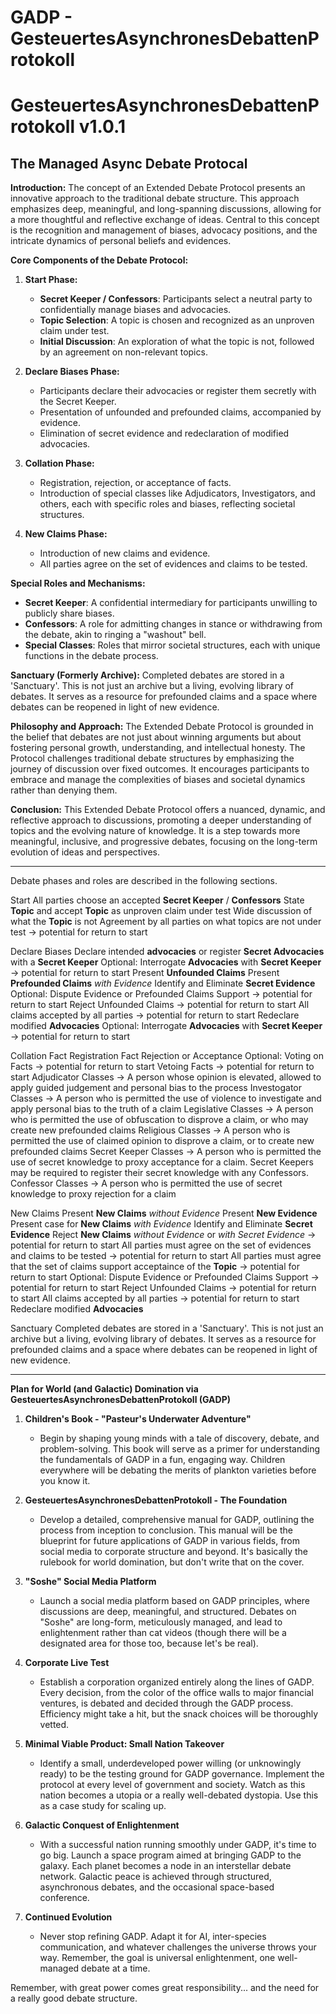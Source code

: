 GADP - GesteuertesAsynchronesDebattenProtokoll
========================
# GesteuertesAsynchronesDebattenProtokoll v1.0.1

## The Managed Async Debate Protocal

**Introduction:**
The concept of an Extended Debate Protocol presents an innovative approach to the traditional debate structure. This approach emphasizes deep, meaningful, and long-spanning discussions, allowing for a more thoughtful and reflective exchange of ideas. Central to this concept is the recognition and management of biases, advocacy positions, and the intricate dynamics of personal beliefs and evidences.

**Core Components of the Debate Protocol:**

1. **Start Phase:**
    - **Secret Keeper / Confessors**: Participants select a neutral party to confidentially manage biases and advocacies.
    - **Topic Selection**: A topic is chosen and recognized as an unproven claim under test.
    - **Initial Discussion**: An exploration of what the topic is not, followed by an agreement on non-relevant topics.

2. **Declare Biases Phase:**
    - Participants declare their advocacies or register them secretly with the Secret Keeper.
    - Presentation of unfounded and prefounded claims, accompanied by evidence.
    - Elimination of secret evidence and redeclaration of modified advocacies.

3. **Collation Phase:**
    - Registration, rejection, or acceptance of facts.
    - Introduction of special classes like Adjudicators, Investigators, and others, each with specific roles and biases, reflecting societal structures.

4. **New Claims Phase:**
    - Introduction of new claims and evidence.
    - All parties agree on the set of evidences and claims to be tested.

**Special Roles and Mechanisms:**

- **Secret Keeper**: A confidential intermediary for participants unwilling to publicly share biases.
- **Confessors**: A role for admitting changes in stance or withdrawing from the debate, akin to ringing a "washout" bell.
- **Special Classes**: Roles that mirror societal structures, each with unique functions in the debate process.

**Sanctuary (Formerly Archive):**
Completed debates are stored in a 'Sanctuary'. This is not just an archive but a living, evolving library of debates. It serves as a resource for prefounded claims and a space where debates can be reopened in light of new evidence.

**Philosophy and Approach:**
The Extended Debate Protocol is grounded in the belief that debates are not just about winning arguments but about fostering personal growth, understanding, and intellectual honesty. The Protocol challenges traditional debate structures by emphasizing the journey of discussion over fixed outcomes. It encourages participants to embrace and manage the complexities of biases and societal dynamics rather than denying them.

**Conclusion:**
This Extended Debate Protocol offers a nuanced, dynamic, and reflective approach to discussions, promoting a deeper understanding of topics and the evolving nature of knowledge. It is a step towards more meaningful, inclusive, and progressive debates, focusing on the long-term evolution of ideas and perspectives.

---
Debate phases and roles are described in the following sections.

Start
    All parties choose an accepted **Secret Keeper** / **Confessors**
    State **Topic** and accept **Topic** as unproven claim under test
    Wide discussion of what the **Topic** is not
    Agreement by all parties on what topics are not under test -> potential for return to start

Declare Biases
    Declare intended **advocacies** or register **Secret Advocacies** with a **Secret Keeper**
    Optional:
        Interrogate **Advocacies** with **Secret Keeper** -> potential for return to start
    Present **Unfounded Claims**
    Present **Prefounded Claims** _with Evidence_
    Identify and Eliminate **Secret Evidence**
    Optional:
        Dispute Evidence or Prefounded Claims Support -> potential for return to start
        Reject Unfounded Claims -> potential for return to start
    All claims accepted by all parties -> potential for return to start
    Redeclare modified **Advocacies**
    Optional:
        Interrogate **Advocacies** with **Secret Keeper** -> potential for return to start

Collation
    Fact Registration
    Fact Rejection or Acceptance
    Optional:
        Voting on Facts -> potential for return to start
        Vetoing Facts -> potential for return to start
        Adjudicator Classes -> A person whose opinion is elevated, allowed to apply guided judgement and personal bias to the process
        Investogator Classes -> A person who is permitted the use of violence to investigate and apply personal bias to the truth of a claim
        Legislative Classes -> A person who is permitted the use of obfuscation to disprove a claim, or who may create new prefounded claims
        Religious Classes -> A person who is permitted the use of claimed opinion to disprove a claim, or to create new prefounded claims
        Secret Keeper Classes -> A person who is permitted the use of secret knowledge to proxy acceptance for a claim.  Secret Keepers may be required to register their secret knowledge with any Confessors.
        Confessor Classes -> A person who is permitted the use of secret knowledge to proxy rejection for a claim

New Claims
    Present **New Claims** _without Evidence_
    Present **New Evidence**
    Present case for **New Claims** _with Evidence_
    Identify and Eliminate **Secret Evidence**
    Reject **New Claims** _without Evidence_ or _with Secret Evidence_ -> potential for return to start
    All parties must agree on the set of evidences and claims to be tested -> potential for return to start
    All parties must agree that the set of claims support acceptaince of the **Topic** -> potential for return to start
    Optional:
        Dispute Evidence or Prefounded Claims Support -> potential for return to start
        Reject Unfounded Claims -> potential for return to start
    All claims accepted by all parties -> potential for return to start
    Redeclare modified **Advocacies**

Sanctuary
    Completed debates are stored in a 'Sanctuary'. This is not just an archive but a living, evolving library of debates. It serves as a resource for prefounded claims and a space where debates can be reopened in light of new evidence.

----

**Plan for World (and Galactic) Domination via GesteuertesAsynchronesDebattenProtokoll (GADP)**

1. **Children's Book - "Pasteur's Underwater Adventure"**
   - Begin by shaping young minds with a tale of discovery, debate, and problem-solving. This book will serve as a primer for understanding the fundamentals of GADP in a fun, engaging way. Children everywhere will be debating the merits of plankton varieties before you know it.

2. **GesteuertesAsynchronesDebattenProtokoll - The Foundation**
   - Develop a detailed, comprehensive manual for GADP, outlining the process from inception to conclusion. This manual will be the blueprint for future applications of GADP in various fields, from social media to corporate structure and beyond. It's basically the rulebook for world domination, but don't write that on the cover.

3. **"Soshe" Social Media Platform**
   - Launch a social media platform based on GADP principles, where discussions are deep, meaningful, and structured. Debates on "Soshe" are long-form, meticulously managed, and lead to enlightenment rather than cat videos (though there will be a designated area for those too, because let's be real).

4. **Corporate Live Test**
   - Establish a corporation organized entirely along the lines of GADP. Every decision, from the color of the office walls to major financial ventures, is debated and decided through the GADP process. Efficiency might take a hit, but the snack choices will be thoroughly vetted.

5. **Minimal Viable Product: Small Nation Takeover**
   - Identify a small, underdeveloped power willing (or unknowingly ready) to be the testing ground for GADP governance. Implement the protocol at every level of government and society. Watch as this nation becomes a utopia or a really well-debated dystopia. Use this as a case study for scaling up.

6. **Galactic Conquest of Enlightenment**
   - With a successful nation running smoothly under GADP, it's time to go big. Launch a space program aimed at bringing GADP to the galaxy. Each planet becomes a node in an interstellar debate network. Galactic peace is achieved through structured, asynchronous debates, and the occasional space-based conference.

7. **Continued Evolution**
   - Never stop refining GADP. Adapt it for AI, inter-species communication, and whatever challenges the universe throws your way. Remember, the goal is universal enlightenment, one well-managed debate at a time.

Remember, with great power comes great responsibility... and the need for a really good debate structure.